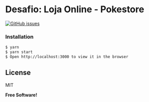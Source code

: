# Desafio: Loja Online - Pokestore

[![GitHub issues](https://img.shields.io/github/issues/renatopcinfo/pokestore-gama-academy)](https://github.com/renatopcinfo/pokestore-gama-academy/issues)

### Installation

```sh
$ yarn
$ yarn start
$ Open http://localhost:3000 to view it in the browser
```
License
----
MIT

**Free Software!**


